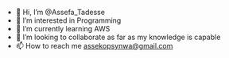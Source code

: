 - 👋 Hi, I’m @Assefa_Tadesse
- 👀 I’m interested in Programming
- 🌱 I’m currently learning AWS 
- 💞️ I’m looking to collaborate as far as my knowledge is capable 
- 📫 How to reach me assekopsynwa@gmail.com 

<!---
Assekops/Assekops is a ✨ special ✨ repository because its `README.md` (this file) appears on your GitHub profile.
You can click the Preview link to take a look at your changes.
--->

